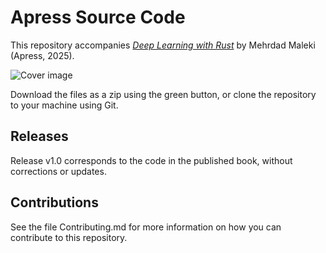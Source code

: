 # Apress Source Code

This repository accompanies [*Deep Learning with Rust*](https://www.link.springer.com/book/10.1007/979-8-8688-2208-7) by Mehrdad Maleki (Apress, 2025).

[comment]: #cover
![Cover image](979-8-8688-2207-0.jpg)

Download the files as a zip using the green button, or clone the repository to your machine using Git.

## Releases

Release v1.0 corresponds to the code in the published book, without corrections or updates.

## Contributions

See the file Contributing.md for more information on how you can contribute to this repository.
